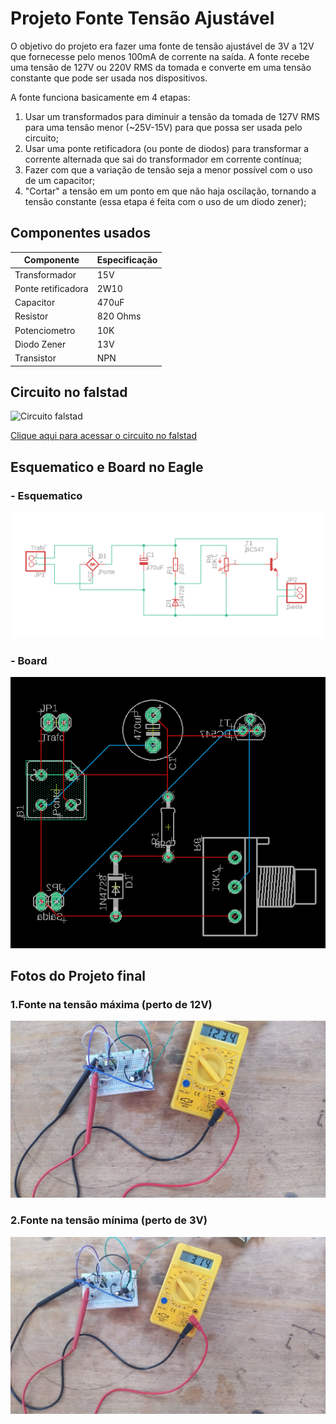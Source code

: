 # Projeto Fonte Tensão Ajustável
  O objetivo do projeto era fazer uma fonte de tensão ajustável de 3V a 12V que fornecesse pelo menos 100mA de corrente na saída.
  A fonte recebe uma tensão de 127V ou 220V RMS da tomada e converte em uma tensão constante que pode ser usada nos dispositivos.
  
  A fonte funciona basicamente em 4 etapas: 
  1. Usar um transformados para diminuir a tensão da tomada de 127V RMS para uma tensão menor (~25V-15V) para que possa ser usada pelo circuito;
  2. Usar uma ponte retificadora (ou ponte de diodos) para transformar a corrente alternada que sai do transformador em corrente contínua;
  3. Fazer com que a variação de tensão seja a menor possível com o uso de um capacitor;
  4. "Cortar" a tensão em um ponto em que não haja oscilação, tornando a tensão constante (essa etapa é feita com o uso de um diodo zener);
  

## Componentes usados

|Componente|Especificação|
|----------|-------------|
|Transformador|15V|
|Ponte retificadora|2W10|
|Capacitor|470uF|
|Resistor|820 Ohms|
|Potenciometro|10K|
|Diodo Zener|13V|
|Transistor|NPN|

## Circuito no falstad

![](https://github.com/g-faccini/ProjetoFonte/blob/main/CircuitoFald.PNG "Circuito falstad")

[Clique aqui para acessar o circuito no falstad](https://tinyurl.com/2bvrmt42)


## Esquematico e Board no Eagle

### - Esquematico
![](https://github.com/g-faccini/ProjetoFonte/blob/main/Esquematico.PNG "Esquemático no Eagle")

### - Board
![](https://github.com/g-faccini/ProjetoFonte/blob/main/PCB.PNG "Esquemático no Eagle")

## Fotos do Projeto final
### 1.Fonte na tensão máxima (perto de 12V)
![](https://github.com/g-faccini/ProjetoFonte/blob/main/Tmax.jpeg)


### 2.Fonte na tensão mínima (perto de 3V)
![](https://github.com/g-faccini/ProjetoFonte/blob/main/Tmin.jpeg)


